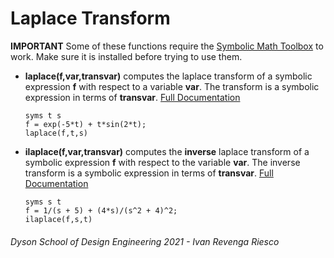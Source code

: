 # Laplace Transform

**IMPORTANT** Some of these functions require the [Symbolic Math Toolbox](https://uk.mathworks.com/products/symbolic.html) to work. Make sure it is installed before trying to use them.

- **laplace(f,var,transvar)** computes the laplace transform of a symbolic expression **f** with respect to a variable **var**. The transform is a symbolic expression in terms of **transvar**. [Full Documentation](https://uk.mathworks.com/help/symbolic/sym.laplace.html)
    ```matlab:Code
    syms t s
    f = exp(-5*t) + t*sin(2*t);
    laplace(f,t,s)
    ```
- **ilaplace(f,var,transvar)** computes the **inverse** laplace transform of a symbolic expression **f** with respect to the variable **var**. The inverse transform is a symbolic expression in terms of **transvar**. [Full Documentation](https://uk.mathworks.com/help/symbolic/sym.ilaplace.html)
    ```matlab:Code
    syms s t
    f = 1/(s + 5) + (4*s)/(s^2 + 4)^2;
    ilaplace(f,s,t)
    ```


###### Dyson School of Design Engineering 2021 - Ivan Revenga Riesco

